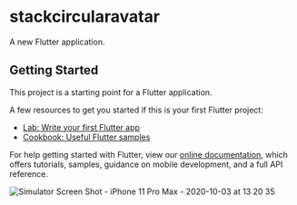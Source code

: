 # stackcircularavatar

A new Flutter application.

## Getting Started

This project is a starting point for a Flutter application.

A few resources to get you started if this is your first Flutter project:

- [Lab: Write your first Flutter app](https://flutter.dev/docs/get-started/codelab)
- [Cookbook: Useful Flutter samples](https://flutter.dev/docs/cookbook)

For help getting started with Flutter, view our
[online documentation](https://flutter.dev/docs), which offers tutorials,
samples, guidance on mobile development, and a full API reference.

![Simulator Screen Shot - iPhone 11 Pro Max - 2020-10-03 at 13 20 35](https://user-images.githubusercontent.com/53863177/94986316-7b23eb80-057b-11eb-85a6-e55726ea5dbc.png)
